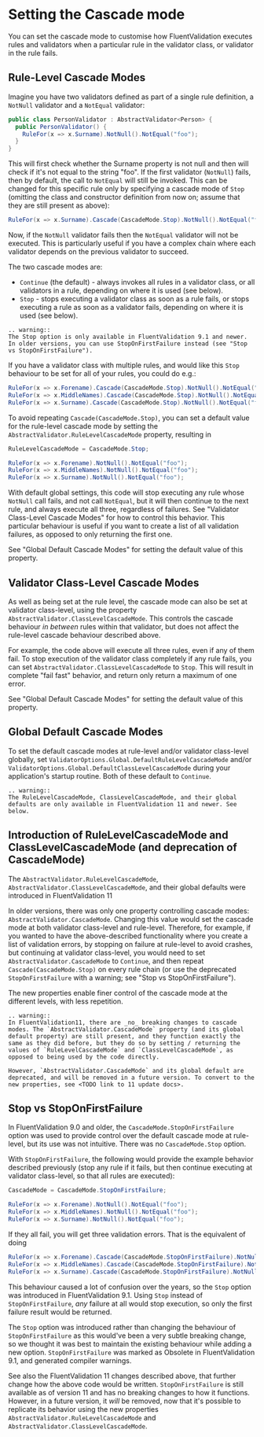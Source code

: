
# Setting the Cascade mode
You can set the cascade mode to customise how FluentValidation executes rules and validators when a particular rule in the validator class, or validator in the rule fails.

## Rule-Level Cascade Modes
Imagine you have two validators defined as part of a single rule definition, a `NotNull` validator and a `NotEqual` validator:

```csharp
public class PersonValidator : AbstractValidator<Person> {
  public PersonValidator() {
    RuleFor(x => x.Surname).NotNull().NotEqual("foo");
  }
}
```

This will first check whether the Surname property is not null and then will check if it's not equal to the string "foo". If the first validator (`NotNull`) fails, then by default, the call to `NotEqual` will still be invoked. This can be changed for this specific rule only by specifying a cascade mode of `Stop` (omitting the class and constructor definition from now on; assume that they are still present as above):

```csharp
RuleFor(x => x.Surname).Cascade(CascadeMode.Stop).NotNull().NotEqual("foo");
```

Now, if the `NotNull` validator fails then the `NotEqual` validator will not be executed. This is particularly useful if you have a complex chain where each validator depends on the previous validator to succeed.

The two cascade modes are:
- `Continue` (the default) - always invokes all rules in a validator class, or all validators in a rule, depending on where it is used (see below).
- `Stop` - stops executing a validator class as soon as a rule fails, or stops executing a rule as soon as a validator fails, depending on where it is used (see below).

```eval_rst
.. warning::
The Stop option is only available in FluentValidation 9.1 and newer. In older versions, you can use StopOnFirstFailure instead (see "Stop vs StopOnFirstFailure").
```
If you have a validator class with multiple rules, and would like this `Stop` behaviour to be set for all of your rules, you could do e.g.:
```csharp
RuleFor(x => x.Forename).Cascade(CascadeMode.Stop).NotNull().NotEqual("foo");
RuleFor(x => x.MiddleNames).Cascade(CascadeMode.Stop).NotNull().NotEqual("foo");
RuleFor(x => x.Surname).Cascade(CascadeMode.Stop).NotNull().NotEqual("foo");
```
To avoid repeating `Cascade(CascadeMode.Stop)`, you can set a default value for the rule-level cascade mode by setting the `AbstractValidator.RuleLevelCascadeMode` property, resulting in
```csharp
RuleLevelCascadeMode = CascadeMode.Stop;

RuleFor(x => x.Forename).NotNull().NotEqual("foo");
RuleFor(x => x.MiddleNames).NotNull().NotEqual("foo");
RuleFor(x => x.Surname).NotNull().NotEqual("foo");
```
With default global settings, this code will stop executing any rule whose `NotNull` call fails, and not call `NotEqual`, but it will then continue to the next rule, and always execute all three, regardless of failures. See "Validator Class-Level Cascade Modes" for how to control this behavior. This particular behaviour is useful if you want to create a list of all validation failures, as opposed to only returning the first one.

See "Global Default Cascade Modes" for setting the default value of this property.

## Validator Class-Level Cascade Modes
As well as being set at the rule level, the cascade mode can also be set at validator class-level, using the property `AbstractValidator.ClassLevelCascadeMode`. This controls the cascade behaviour _in between_ rules within that validator, but does not affect the rule-level cascade behaviour described above.

For example, the code above will execute all three rules, even if any of them fail. To stop execution of the validator class completely if any rule fails, you can set `AbstractValidator.ClassLevelCascadeMode` to `Stop`. This will result in complete "fail fast" behavior, and return only return a maximum of one error.

See "Global Default Cascade Modes" for setting the default value of this property.

## Global Default Cascade Modes
To set the default cascade modes at rule-level and/or validator class-level globally, set `ValidatorOptions.Global.DefaultRuleLevelCascadeMode` and/or `ValidatorOptions.Global.DefaultClassLevelCascadeMode` during your application's startup routine. Both of these default to `Continue`.
```eval_rst
.. warning::
The RuleLevelCascadeMode, ClassLevelCascadeMode, and their global defaults are only available in FluentValidation 11 and newer. See below.
```
## Introduction of RuleLevelCascadeMode and ClassLevelCascadeMode (and deprecation of CascadeMode)
The `AbstractValidator.RuleLevelCascadeMode`, `AbstractValidator.ClassLevelCascadeMode`, and their global defaults were introduced in FluentValidation 11

In older versions, there was only one property controlling cascade modes: `AbstractValidator.CascadeMode`. Changing this value would set the cascade mode at both validator class-level and rule-level. Therefore, for example, if you wanted to have the above-described functionality where you create a list of validation errors, by stopping on failure at rule-level to avoid crashes, but continuing at validator class-level, you would need to set `AbstractValidator.CascadeMode` to `Continue`, and then repeat `Cascade(CascadeMode.Stop)` on every rule chain (or use the deprecated `StopOnFirstFailure` with a warning; see "Stop vs StopOnFirstFailure").

The new properties enable finer control of the cascade mode at the different levels, with less repetition.

```eval_rst
.. warning::
In FluentValidation11, there are _no_ breaking changes to cascade modes. The `AbstractValidator.CascadeMode` property (and its global default property) are still present, and they function exactly the same as they did before, but they do so by setting / returning the values of `RuleLevelCascadeMode` and `ClassLevelCascadeMode`, as opposed to being used by the code directly.

However, `AbstractValidator.CascadeMode` and its global default are deprecated, and will be removed in a future version. To convert to the new properties, see <TODO link to 11 update docs>.
```

## Stop vs StopOnFirstFailure

In FluentValidation 9.0 and older, the `CascadeMode.StopOnFirstFailure` option was used to provide control over the default cascade mode at rule-level, but its use was not intuitive. There was no  `CascadeMode.Stop` option. 

With `StopOnFirstFailure`,  the following would provide the example behavior described previously (stop any rule if it fails, but then continue executing at validator class-level, so that all rules are executed):

```csharp
CascadeMode = CascadeMode.StopOnFirstFailure;

RuleFor(x => x.Forename).NotNull().NotEqual("foo");
RuleFor(x => x.MiddleNames).NotNull().NotEqual("foo");
RuleFor(x => x.Surname).NotNull().NotEqual("foo");
```
If they all fail, you will get three validation errors. That is the equivalent of doing

```csharp
RuleFor(x => x.Forename).Cascade(CascadeMode.StopOnFirstFailure).NotNull().NotEqual("foo");
RuleFor(x => x.MiddleNames).Cascade(CascadeMode.StopOnFirstFailure).NotNull().NotEqual("foo");
RuleFor(x => x.Surname).Cascade(CascadeMode.StopOnFirstFailure).NotNull().NotEqual("foo");
```
This behaviour caused a lot of confusion over the years, so the `Stop` option was introduced in FluentValidation 9.1. Using `Stop` instead of `StopOnFirstFailure`, _any_ failure at all would stop execution, so only the first failure result would be returned.

The `Stop` option was introduced rather than changing the behaviour of `StopOnFirstFailure` as this would've been a very subtle breaking change, so we thought it was best to maintain the existing behaviour while adding a new option. `StopOnFirstFailure` was marked as Obsolete in FluentValidation 9.1, and generated compiler warnings.

See also the FluentValidation 11 changes described above, that further change how the above code would be written. `StopOnFirstFailure` is still available as of version 11 and has no breaking changes to how it functions. However, in a future version, it _will_ be removed, now that it's possible to replicate its behavior using the new properties `AbstractValidator.RuleLevelCascadeMode` and `AbstractValidator.ClassLevelCascadeMode`.
